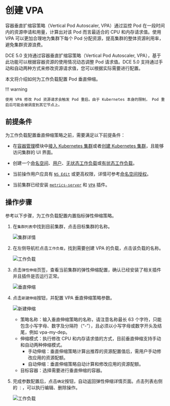 # 创建 VPA

容器垂直扩缩容策略（Vertical Pod Autoscaler, VPA）通过监控 Pod 在一段时间内的资源申请和用量，计算出对该 Pod 而言最适合的 CPU 和内存请求值。使用 VPA 可以更加合理地为集群下每个 Pod 分配资源，提高集群的整体资源利用率，避免集群资源浪费。

DCE 5.0 支持通过容器垂直扩缩容策略（Vertical Pod Autoscaler, VPA），基于此功能可以根据容器资源的使用情况动态调整 Pod 请求值。DCE 5.0 支持通过手动和自动两种方式来修改资源请求值，您可以根据实际需要进行配置。

本文将介绍如何为工作负载配置 Pod 垂直伸缩。

!!! warning

    使用 VPA 修改 Pod 资源请求会触发 Pod 重启。由于 Kubernetes 本身的限制， Pod 重启后可能会被调度到其它节点上。

## 前提条件

为工作负载配置垂直伸缩策略之前，需要满足以下前提条件：

- 在[容器管理](../../intro/what.md)模块中[接入 Kubernetes 集群](../clusters/integrate-cluster.md)或者[创建 Kubernetes 集群](../clusters/create-cluster.md)，且能够访问集群的 UI 界面。

- 创建一个[命名空间](../namespaces/createns.md)、[用户](../../../ghippo/user-guide/access-control/user.md)、[无状态工作负载](../workloads/create-deployment.md)或[有状态工作负载](../workloads/create-statefulset.md)。

- 当前操作用户应具有 [`NS Edit`](../permissions/permission-brief.md#ns-edit) 或更高权限，详情可参考[命名空间授权](../namespaces/createns.md)。

- 当前集群已经安装 [`metrics-server`](install-metrics-server.md) 和 [`VPA`](install-vpa.md) 插件。

## 操作步骤

参考以下步骤，为工作负载配置内置指标弹性伸缩策略。

1. 在`集群列表`中找到目前集群，点击目标集群的名称。

    ![集群详情](https://docs.daocloud.io/daocloud-docs-images/docs/kpanda/images/deploy01.png)

2. 在左侧导航栏点击`工作负载`，找到需要创建 VPA 的负载，点击该负载的名称。

    ![工作负载](https://docs.daocloud.io/daocloud-docs-images/docs/kpanda/images/createScale.png)

3. 点击`弹性伸缩`页签，查看当前集群的弹性伸缩配置，确认已经安装了相关插件并且插件是否运行正常。

    ![垂直伸缩](https://docs.daocloud.io/daocloud-docs-images/docs/kpanda/images/createVpaScale.png)

4. 点击`新建伸缩`按钮，并配置 VPA 垂直伸缩策略参数。

    ![新建伸缩](https://docs.daocloud.io/daocloud-docs-images/docs/kpanda/images/createVpaScale01.png)

    - 策略名称：输入垂直伸缩策略的名称，请注意名称最长 63 个字符，只能包含小写字母、数字及分隔符（“-”），且必须以小写字母或数字开头及结尾，例如 vpa-my-dep。
    - 伸缩模式：执行修改 CPU 和内存请求值的方式，目前垂直伸缩支持手动和自动两种伸缩模式。
        - 手动伸缩：垂直伸缩策略计算出推荐的资源配置值后，需用户手动修改应用的资源配额。
        - 自动伸缩：垂直伸缩策略自动计算和修改应用的资源配额。
    - 目标容器：选择需要进行垂直伸缩的容器。

5. 完成参数配置后，点击`确定`按钮，自动返回弹性伸缩详情页面。点击列表右侧的 `⋮`，可以执行编辑、删除操作。

    ![工作负载](https://docs.daocloud.io/daocloud-docs-images/docs/kpanda/images/createVpaScale02.png)
